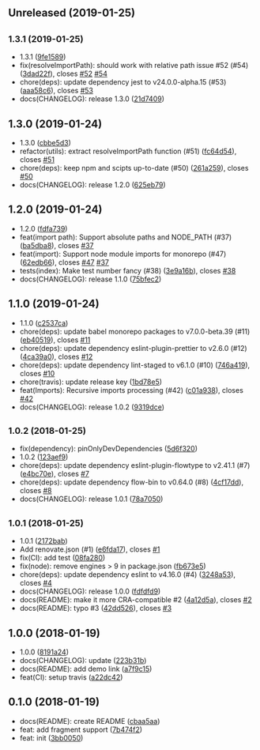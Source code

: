 ## Unreleased (2019-01-25)

## <small>1.3.1 (2019-01-25)</small>

- 1.3.1 ([9fe1589](https://github.com/evenchange4/graphql.macro/commit/9fe1589))
- fix(resolveImportPath): should work with relative path issue #52 (#54) ([3dad22f](https://github.com/evenchange4/graphql.macro/commit/3dad22f)), closes [#52](https://github.com/evenchange4/graphql.macro/issues/52) [#54](https://github.com/evenchange4/graphql.macro/issues/54)
- chore(deps): update dependency jest to v24.0.0-alpha.15 (#53) ([aaa58c6](https://github.com/evenchange4/graphql.macro/commit/aaa58c6)), closes [#53](https://github.com/evenchange4/graphql.macro/issues/53)
- docs(CHANGELOG): release 1.3.0 ([21d7409](https://github.com/evenchange4/graphql.macro/commit/21d7409))

## 1.3.0 (2019-01-24)

- 1.3.0 ([cbbe5d3](https://github.com/evenchange4/graphql.macro/commit/cbbe5d3))
- refactor(utils): extract resolveImportPath function (#51) ([fc64d54](https://github.com/evenchange4/graphql.macro/commit/fc64d54)), closes [#51](https://github.com/evenchange4/graphql.macro/issues/51)
- chore(deps): keep npm and scipts up-to-date (#50) ([261a259](https://github.com/evenchange4/graphql.macro/commit/261a259)), closes [#50](https://github.com/evenchange4/graphql.macro/issues/50)
- docs(CHANGELOG): release 1.2.0 ([625eb79](https://github.com/evenchange4/graphql.macro/commit/625eb79))

## 1.2.0 (2019-01-24)

- 1.2.0 ([fdfa739](https://github.com/evenchange4/graphql.macro/commit/fdfa739))
- feat(import path): Support absolute paths and NODE_PATH (#37) ([ba5dba8](https://github.com/evenchange4/graphql.macro/commit/ba5dba8)), closes [#37](https://github.com/evenchange4/graphql.macro/issues/37)
- feat(import): Support node module imports for monorepo (#47) ([62edb66](https://github.com/evenchange4/graphql.macro/commit/62edb66)), closes [#47](https://github.com/evenchange4/graphql.macro/issues/47) [#37](https://github.com/evenchange4/graphql.macro/issues/37)
- tests(index): Make test number fancy (#38) ([3e9a16b](https://github.com/evenchange4/graphql.macro/commit/3e9a16b)), closes [#38](https://github.com/evenchange4/graphql.macro/issues/38)
- docs(CHANGELOG): release 1.1.0 ([75bfec2](https://github.com/evenchange4/graphql.macro/commit/75bfec2))

## 1.1.0 (2019-01-24)

- 1.1.0 ([c2537ca](https://github.com/evenchange4/graphql.macro/commit/c2537ca))
- chore(deps): update babel monorepo packages to v7.0.0-beta.39 (#11) ([eb40519](https://github.com/evenchange4/graphql.macro/commit/eb40519)), closes [#11](https://github.com/evenchange4/graphql.macro/issues/11)
- chore(deps): update dependency eslint-plugin-prettier to v2.6.0 (#12) ([4ca39a0](https://github.com/evenchange4/graphql.macro/commit/4ca39a0)), closes [#12](https://github.com/evenchange4/graphql.macro/issues/12)
- chore(deps): update dependency lint-staged to v6.1.0 (#10) ([746a419](https://github.com/evenchange4/graphql.macro/commit/746a419)), closes [#10](https://github.com/evenchange4/graphql.macro/issues/10)
- chore(travis): update release key ([1bd78e5](https://github.com/evenchange4/graphql.macro/commit/1bd78e5))
- feat(Imports): Recursive imports processing (#42) ([c01a938](https://github.com/evenchange4/graphql.macro/commit/c01a938)), closes [#42](https://github.com/evenchange4/graphql.macro/issues/42)
- docs(CHANGELOG): release 1.0.2 ([9319dce](https://github.com/evenchange4/graphql.macro/commit/9319dce))

## <small>1.0.2 (2018-01-25)</small>

- fix(dependency): pinOnlyDevDependencies ([5d6f320](https://github.com/evenchange4/graphql.macro/commit/5d6f320))
- 1.0.2 ([123aef9](https://github.com/evenchange4/graphql.macro/commit/123aef9))
- chore(deps): update dependency eslint-plugin-flowtype to v2.41.1 (#7) ([e4bc70e](https://github.com/evenchange4/graphql.macro/commit/e4bc70e)), closes [#7](https://github.com/evenchange4/graphql.macro/issues/7)
- chore(deps): update dependency flow-bin to v0.64.0 (#8) ([4cf17dd](https://github.com/evenchange4/graphql.macro/commit/4cf17dd)), closes [#8](https://github.com/evenchange4/graphql.macro/issues/8)
- docs(CHANGELOG): release 1.0.1 ([78a7050](https://github.com/evenchange4/graphql.macro/commit/78a7050))

## <small>1.0.1 (2018-01-25)</small>

- 1.0.1 ([2172bab](https://github.com/evenchange4/graphql.macro/commit/2172bab))
- Add renovate.json (#1) ([e6fda17](https://github.com/evenchange4/graphql.macro/commit/e6fda17)), closes [#1](https://github.com/evenchange4/graphql.macro/issues/1)
- fix(CI): add test ([08fa280](https://github.com/evenchange4/graphql.macro/commit/08fa280))
- fix(node): remove engines > 9 in package.json ([fb673e5](https://github.com/evenchange4/graphql.macro/commit/fb673e5))
- chore(deps): update dependency eslint to v4.16.0 (#4) ([3248a53](https://github.com/evenchange4/graphql.macro/commit/3248a53)), closes [#4](https://github.com/evenchange4/graphql.macro/issues/4)
- docs(CHANGELOG): release 1.0.0 ([fdfdfd9](https://github.com/evenchange4/graphql.macro/commit/fdfdfd9))
- docs(README): make it more CRA-compatible #2 ([4a12d5a](https://github.com/evenchange4/graphql.macro/commit/4a12d5a)), closes [#2](https://github.com/evenchange4/graphql.macro/issues/2)
- docs(README): typo #3 ([42dd526](https://github.com/evenchange4/graphql.macro/commit/42dd526)), closes [#3](https://github.com/evenchange4/graphql.macro/issues/3)

## 1.0.0 (2018-01-19)

- 1.0.0 ([8191a24](https://github.com/evenchange4/graphql.macro/commit/8191a24))
- docs(CHANGELOG): update ([223b31b](https://github.com/evenchange4/graphql.macro/commit/223b31b))
- docs(README): add demo link ([a7f9c15](https://github.com/evenchange4/graphql.macro/commit/a7f9c15))
- feat(CI): setup travis ([a22dc42](https://github.com/evenchange4/graphql.macro/commit/a22dc42))

## 0.1.0 (2018-01-19)

- docs(README): create README ([cbaa5aa](https://github.com/evenchange4/graphql.macro/commit/cbaa5aa))
- feat: add fragment support ([7b474f2](https://github.com/evenchange4/graphql.macro/commit/7b474f2))
- feat: init ([3bb0050](https://github.com/evenchange4/graphql.macro/commit/3bb0050))
